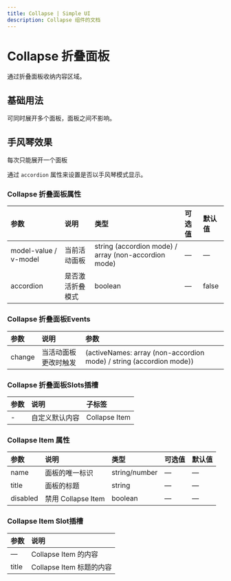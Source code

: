 ```yaml
---
title: Collapse | Simple UI
description: Collapse 组件的文档
---
```


# Collapse 折叠面板
通过折叠面板收纳内容区域。

## 基础用法
可同时展开多个面板，面板之间不影响。

<preview path="../demo/Collapse/Basic.vue" title="基础用法" description="Collapse 组件的基础用法"></preview>

## 手风琴效果
每次只能展开一个面板

通过 `accordion` 属性来设置是否以手风琴模式显示。

<preview path="../demo/Collapse/Accordion.vue" title="手风琴效果" description="Collapse 组件的手风琴效果"></preview>

### Collapse 折叠面板属性

| 参数                  | 说明                               | 类型                                                 | 可选值 | 默认值 |
| :-------------------- | :--------------------------------- | :--------------------------------------------------- | :----- | :----- |
| model-value / v-model | 当前活动面板                       | string (accordion mode) / array (non-accordion mode) | —      | —      |
| accordion             | 是否激活折叠模式                   | boolean                                              | —      | false  |

### Collapse 折叠面板Events

| 参数   | 说明                 | 参数                                                         |
| :----- | :------------------- | :----------------------------------------------------------- |
| change | 当活动面板更改时触发 | (activeNames: array (non-accordion mode) / string (accordion mode)) |

### Collapse 折叠面板Slots插槽

| 参数 | 说明           | 子标签        |
| :--- | :------------- | :------------ |
| -    | 自定义默认内容 | Collapse Item |

### Collapse Item 属性

| 参数     | 说明               | 类型          | 可选值 | 默认值 |
| :------- | :----------------- | :------------ | :----- | :----- |
| name     | 面板的唯一标识     | string/number | —      | —      |
| title    | 面板的标题         | string        | —      | —      |
| disabled | 禁用 Collapse Item | boolean       | —      | —      |

### Collapse Item Slot插槽

| 参数  | 说明                     |
| :---- | :----------------------- |
| —     | Collapse Item 的内容     |
| title | Collapse Item 标题的内容 |